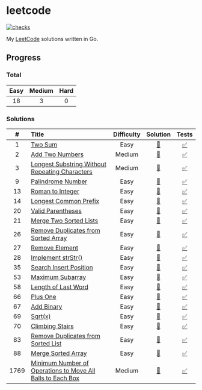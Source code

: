 # leetcode

[![checks](https://github.com/tmzane/leetcode/actions/workflows/checks.yml/badge.svg)](https://github.com/tmzane/leetcode/actions/workflows/checks.yml)

My [LeetCode](https://leetcode.com) solutions written in Go.

## Progress

### Total

| Easy | Medium | Hard |
|:----:|:------:|:----:|
|18|3|0|

### Solutions

|  #  | Title | Difficulty | Solution | Tests |
|:---:|:------|:----------:|:--------:|:-----:|
|1|[Two Sum](https://leetcode.com/problems/two-sum)|Easy|[👀](0001_two_sum.go)|[✅](solutions_test.go#L12)|
|2|[Add Two Numbers](https://leetcode.com/problems/add-two-numbers)|Medium|[👀](0002_add_two_numbers.go)|[✅](solutions_test.go#L32)|
|3|[Longest Substring Without Repeating Characters](https://leetcode.com/problems/longest-substring-without-repeating-characters)|Medium|[👀](0003_longest_substring_without_repeating_characters.go)|[✅](solutions_test.go#L54)|
|9|[Palindrome Number](https://leetcode.com/problems/palindrome-number)|Easy|[👀](0009_palindrom_number.go)|[✅](solutions_test.go#L73)|
|13|[Roman to Integer](https://leetcode.com/problems/roman-to-integer)|Easy|[👀](0013_roman_to_integer.go)|[✅](solutions_test.go#L92)|
|14|[Longest Common Prefix](https://leetcode.com/problems/longest-common-prefix)|Easy|[👀](0014_longest_common_prefix.go)|[✅](solutions_test.go#L111)|
|20|[Valid Parentheses](https://leetcode.com/problems/valid-parentheses)|Easy|[👀](0020_valid_parentheses.go)|[✅](solutions_test.go#L129)|
|21|[Merge Two Sorted Lists](https://leetcode.com/problems/merge-two-sorted-lists)|Easy|[👀](0021_merge_two_sorted_lists.go)|[✅](solutions_test.go#L148)|
|26|[Remove Duplicates from Sorted Array](https://leetcode.com/problems/remove-duplicates-from-sorted-array)|Easy|[👀](0026_remove_duplicates_from_sorted_array.go)|[✅](solutions_test.go#L170)|
|27|[Remove Element](https://leetcode.com/problems/remove-element)|Easy|[👀](0027_remove_element.go)|[✅](solutions_test.go#L190)|
|28|[Implement strStr()](https://leetcode.com/problems/implement-strstr/)|Easy|[👀](0028_implement_strstr.go)|[✅](solutions_test.go#L211)|
|35|[Search Insert Position](https://leetcode.com/problems/search-insert-position)|Easy|[👀](0035_search_insert_position.go)|[✅](solutions_test.go#L230)|
|53|[Maximum Subarray](https://leetcode.com/problems/maximum-subarray)|Easy|[👀](0053_maximum_subarray.go)|[✅](solutions_test.go#L250)|
|58|[Length of Last Word](https://leetcode.com/problems/length-of-last-word)|Easy|[👀](0058_length_of_last_word.go)|[✅](solutions_test.go#L269)|
|66|[Plus One](https://leetcode.com/problems/plus-one)|Easy|[👀](0066_plus_one.go)|[✅](solutions_test.go#L288)|
|67|[Add Binary](https://leetcode.com/problems/add-binary)|Easy|[👀](0067_add_binary.go)|[✅](solutions_test.go#L307)|
|69|[Sqrt(x)](https://leetcode.com/problems/sqrtx)|Easy|[👀](0069_sqrtx.go)|[✅](solutions_test.go#L326)|
|70|[Climbing Stairs](https://leetcode.com/problems/climbing-stairs)|Easy|[👀](0070_climbing_stairs.go)|[✅](solutions_test.go#L344)|
|83|[Remove Duplicates from Sorted List](https://leetcode.com/problems/remove-duplicates-from-sorted-list)|Easy|[👀](0083_remove_duplicates_from_sorted_list.go)|[✅](solutions_test.go#L362)|
|88|[Merge Sorted Array](https://leetcode.com/problems/merge-sorted-array)|Easy|[👀](0088_merge_sorted_array.go)|[✅](solutions_test.go#L382)|
|1769|[Minimum Number of Operations to Move All Balls to Each Box](https://leetcode.com/problems/minimum-number-of-operations-to-move-all-balls-to-each-box)|Medium|[👀](1769_minimum_number_of_operations_to_move_all_balls_to_each_box.go)|[✅](solutions_test.go#L403)|
